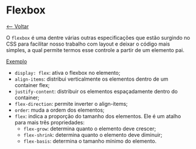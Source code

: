 # Flexbox

[<-- Voltar](../README.md)

O `flexbox` é uma dentre várias outras especificações que estão surgindo no CSS para facilitar nosso trabalho com layout e deixar o código mais simples, a qual permite termos esse controle a partir de um elemento pai.

[Exemplo](../src/flexbox.html)

- `display: flex`: ativa o flexbox no elemento;
- `align-items`: distribui verticalmente os elementos dentro de um container flex;
- `justify-content`: distribuir os elementos espaçadamente dentro do container;
- `flex-direction`: permite inverter o align-items;
- `order`: muda a ordem dos elementos;
- `flex`: indica a proporção do tamanho dos elementos. Ele é um atalho para mais três propriedades:
    - `flex-grow`: determina quanto o elemento deve crescer;
    - `flex-shrink`: determina quanto o elemento deve diminuir;
    - `flex-basis`: determina o tamanho mínimo do elemento.
